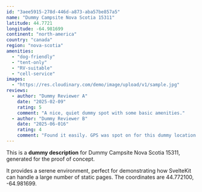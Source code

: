 ```yaml
---
id: "3aee5915-278d-446d-a873-aba57be857a5"
name: "Dummy Campsite Nova Scotia 15311"
latitude: 44.7721
longitude: -64.981699
continent: "north-america"
country: "canada"
region: "nova-scotia"
amenities:
  - "dog-friendly"
  - "tent-only"
  - "RV-suitable"
  - "cell-service"
images:
  - "https://res.cloudinary.com/demo/image/upload/v1/sample.jpg"
reviews:
  - author: "Dummy Reviewer A"
    date: "2025-02-09"
    rating: 5
    comment: "A nice, quiet dummy spot with some basic amenities."
  - author: "Dummy Reviewer B"
    date: "2025-06-016"
    rating: 4
    comment: "Found it easily. GPS was spot on for this dummy location."
---
```


This is a **dummy description** for Dummy Campsite Nova Scotia 15311, generated for the proof of concept.

It provides a serene environment, perfect for demonstrating how SvelteKit can handle a large number of static pages. The coordinates are 44.772100, -64.981699.
